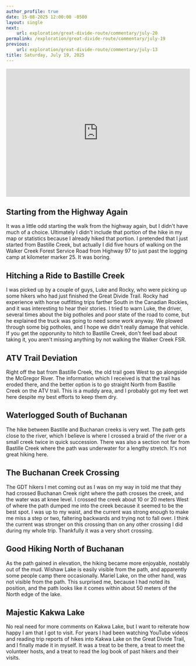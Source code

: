 ```yaml
---
author_profile: true
date: 15-08-2025 12:00:00 -0500
layout: single
next:
    url: exploration/great-divide-route/commentary/july-20
permalink: /exploration/great-divide-route/commentary/july-19
previous:
    url: exploration/great-divide-route/commentary/july-13
title: Saturday, July 19, 2025
---
```

<iframe width="100%" height="350px" frameborder="0" allowfullscreen src="https://caltopo.com/m/Q0HRKMS"></iframe>

## Starting from the Highway Again

It was a little odd starting the walk from the highway again, but I didn't have much of a choice. Ultimately I didn't include that portion of the hike in my map or statistics because I already hiked that portion. I pretended that I just started from Bastille Creek, but actually I did five hours of walking on the Walker Creek Forest Service Road from Highway 97 to just past the logging camp at kilometer marker 25. It was boring.

## Hitching a Ride to Bastille Creek

I was picked up by a couple of guys, Luke and Rocky, who were picking up some hikers who had just finished the Great Divide Trail. Rocky had experience with horse outfitting trips farther South in the Canadian Rockies, and it was interesting to hear their stories. I tried to warn Luke, the driver, several times about the big potholes and poor state of the road to come, but he explained the truck was going to need some work anyway. We plowed through some big potholes, and I hope we didn't really damage that vehicle. If you get the opporunity to hitch to Bastille Creek, don't feel bad about taking it, you aren't missing anything by not walking the Walker Creek FSR.

## ATV Trail Deviation

Right off the bat from Bastille Creek, the old trail goes West to go alongside the McGregor River. The information which I received is that the trail has eroded there, and the better option is to go straight North from Bastille Creek on the ATV trail. This is a muddy area, and I probably got my feet wet here despite my best efforts to keep them dry.

## Waterlogged South of Buchanan

The hike between Bastille and Buchanan creeks is very wet. The path gets close to the river, which I believe is where I crossed a braid of the river or a small creek twice in quick succession. There was also a section not far from Bastille Creek where the path was underwater for a lengthy stretch. It's not great hiking here.

## The Buchanan Creek Crossing

The GDT hikers I met coming out as I was on my way in told me that they had crossed Buchanan Creek right where the path crosses the creek, and the water was at knee level. I crossed the creek about 10 or 20 meters West of where the path dumped me into the creek because it seemed to be the best spot. I was up to my waist, and the current was strong enough to make me miss a step or two, faltering backwards and trying not to fall over. I think the current was stronger on this crossing than on any other crossing I did during my whole trip. Thankfully it was a very short crossing.

## Good Hiking North of Buchanan

As the path gained in elevation, the hiking became more enjoyable, nostably out of the mud. Wishaw Lake is easily visible from the path, and apparently some people camp there occasionally. Mariel Lake, on the other hand, was not visible from the path. This surprised me, because I had noted its position, and the path looks like it comes within about 50 meters of the North edge of the lake.

## Majestic Kakwa Lake

No real need for more comments on Kakwa Lake, but I want to reiterate how happy I am that I got to visit. For years I had been watching YouTube videos and reading trip reports of hikes into Kakwa Lake on the Great Divide Trail, and I finally made it in myself. It was a treat to be there, a treat to meet the volunteer hosts, and a treat to read the log book of past hikers and their visits.